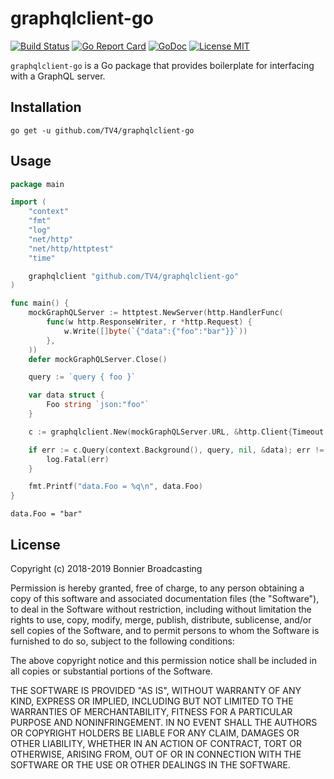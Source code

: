 # graphqlclient-go

[![Build Status](https://travis-ci.com/TV4/graphqlclient-go.svg?branch=master)](https://travis-ci.com/TV4/graphqlclient-go)
[![Go Report Card](https://goreportcard.com/badge/github.com/TV4/graphqlclient-go)](https://goreportcard.com/report/github.com/TV4/graphqlclient-go)
[![GoDoc](https://img.shields.io/badge/godoc-reference-blue.svg?style=flat)](https://godoc.org/github.com/TV4/graphqlclient-go)
[![License MIT](https://img.shields.io/badge/license-MIT-lightgrey.svg?style=flat)](https://github.com/TV4/graphqlclient-go#license)

`graphqlclient-go` is a Go package that provides boilerplate for interfacing
with a GraphQL server.

## Installation
```
go get -u github.com/TV4/graphqlclient-go
```

## Usage
```go
package main

import (
	"context"
	"fmt"
	"log"
	"net/http"
	"net/http/httptest"
	"time"

	graphqlclient "github.com/TV4/graphqlclient-go"
)

func main() {
	mockGraphQLServer := httptest.NewServer(http.HandlerFunc(
		func(w http.ResponseWriter, r *http.Request) {
			w.Write([]byte(`{"data":{"foo":"bar"}}`))
		},
	))
	defer mockGraphQLServer.Close()

	query := `query { foo }`

	var data struct {
		Foo string `json:"foo"`
	}

	c := graphqlclient.New(mockGraphQLServer.URL, &http.Client{Timeout: 2 * time.Second})

	if err := c.Query(context.Background(), query, nil, &data); err != nil {
		log.Fatal(err)
	}

	fmt.Printf("data.Foo = %q\n", data.Foo)
}
```

```
data.Foo = "bar"
```

## License

Copyright (c) 2018-2019 Bonnier Broadcasting

Permission is hereby granted, free of charge, to any person obtaining a copy of
this software and associated documentation files (the "Software"), to deal in
the Software without restriction, including without limitation the rights to
use, copy, modify, merge, publish, distribute, sublicense, and/or sell copies of
the Software, and to permit persons to whom the Software is furnished to do so,
subject to the following conditions:

The above copyright notice and this permission notice shall be included in all
copies or substantial portions of the Software.

THE SOFTWARE IS PROVIDED "AS IS", WITHOUT WARRANTY OF ANY KIND, EXPRESS OR
IMPLIED, INCLUDING BUT NOT LIMITED TO THE WARRANTIES OF MERCHANTABILITY, FITNESS
FOR A PARTICULAR PURPOSE AND NONINFRINGEMENT. IN NO EVENT SHALL THE AUTHORS OR
COPYRIGHT HOLDERS BE LIABLE FOR ANY CLAIM, DAMAGES OR OTHER LIABILITY, WHETHER
IN AN ACTION OF CONTRACT, TORT OR OTHERWISE, ARISING FROM, OUT OF OR IN
CONNECTION WITH THE SOFTWARE OR THE USE OR OTHER DEALINGS IN THE SOFTWARE.
